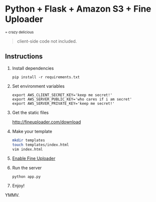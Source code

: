 # Python + Flask + Amazon S3 + Fine Uploader
<small>= crazy delicious</small>

> client-side code not included.

## Instructions
1. Install dependencies

    `pip install -r requirements.txt`

2. Set environment variables

    ```
    export AWS_CLIENT_SECRET_KEY='keep me secret!'
    export AWS_SERVER_PUBLIC_KEY='who cares if i am secret'
    export AWS_SERVER_PRIVATE_KEY='keep me secret!'
    ```

3. Get the static files

    http://fineuploader.com/download
    
4. Make your template

    ```bash
    mkdir templates
    touch templates/index.html
    vim index.html
    ```

5. [Enable Fine Uploader](docs.fineuploader.com)
6. Run the server

    `python app.py`

7. Enjoy!

YMMV.
